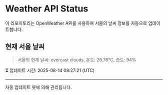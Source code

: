 
# Weather API Status

이 리포지토리는 OpenWeather API를 사용하여 서울의 날씨 정보를 자동으로 업데이트합니다.

## 현재 서울 날씨
> 서울의 현재 날씨: overcast clouds, 온도: 26.76°C, 습도: 94%

⏳ 업데이트 시간: 2025-08-14 08:27:21 (UTC)

---
자동 업데이트 봇에 의해 관리됩니다.
